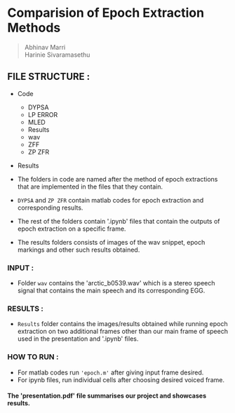 # Comparision of Epoch Extraction Methods

> Abhinav Marri <br>
> Harinie Sivaramasethu 

## FILE STRUCTURE :

- Code
  - DYPSA
  - LP ERROR
  - MLED
  - Results
  - wav
  - ZFF
  - ZP ZFR
- Results
  

- The folders in code are named after the method of epoch extractions that are implemented in the files that they contain.
- `DYPSA` and `ZP ZFR` contain matlab codes for epoch extraction and corresponding results.
- The rest of the folders contain '.ipynb' files that contain the outputs of epoch extraction on a specific frame.
- The results folders consists of images of the wav snippet, epoch markings and other such results obtained.

### INPUT :

- Folder `wav` contains the 'arctic_b0539.wav' which is a stereo speech signal that contains the main speech and its corresponding EGG.

### RESULTS :

- `Results` folder contains the images/results obtained while running epoch extraction on two additional frames other than our main frame of speech used in the presentation and '.ipynb' files.

### HOW TO RUN :

- For matlab codes run `'epoch.m'` after giving input frame desired.
- For ipynb files, run individual cells after choosing desired voiced frame.

#### The 'presentation.pdf' file summarises our project and showcases results.
